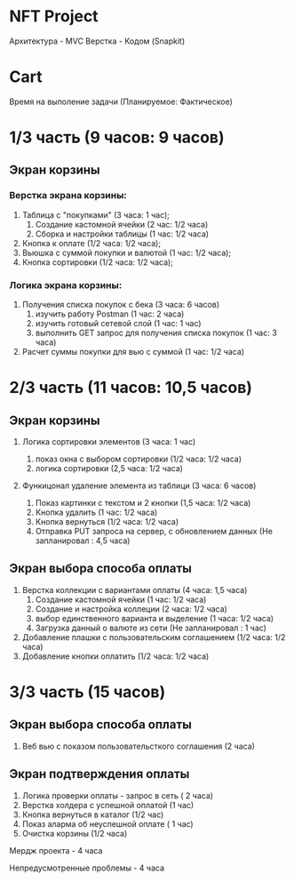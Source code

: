 # NFT Project

Архитектура - MVC 
Верстка - Кодом (Snapkit)

# Cart
Время на выполение задачи (Планируемое: Фактическое)

# 1/3 часть (9 часов: 9 часов)

## Экран корзины

### Верстка экрана корзины:

1. Таблица с "покупками" (3 часа: 1 час);
    1. Создание кастомной ячейки (2 час: 1/2 часа) 
    2. Сборка и настройки таблицы (1 час: 1/2 часа)
2. Кнопка к оплате (1/2 часа: 1/2 часа);
3. Вьюшка с суммой покупки и валютой (1 час: 1/2 часа);
4. Кнопка сортировки (1/2 часа: 1/2 часа);

### Логика экрана корзины:

1. Получения списка покупок с бека (3 часа: 6 часов) 
    1. изучить работу Postman (1 час: 2 часа)
    2. изучить готовый сетевой слой (1 час: 1 час)
    3. выполнить GET запрос для получения списка покупок  (1 час: 3 часа)
2. Расчет суммы покупки для вью с суммой (1 час: 1/2 часа) 

# 2/3 часть (11 часов: 10,5 часов)

## Экран корзины

1. Логика сортировки элементов (3 часа: 1 час) 
    1. показ окна с выбором сортировки (1/2 часа: 1/2 часа) 
    2. логика сортировки (2,5 часа: 1/2 часа) 
    
2. Функицонал удаление элемента из таблици (3 часа: 6 часов) 
    1. Показ картинки с текстом и 2 кнопки (1,5 часа: 1/2 часа) 
    2. Кнопка удалить (1 час: 1/2 часа) 
    3. Кнопка вернуться (1/2 часа: 1/2 часа) 
    4. Отправка PUT запроса на сервер, с обновлением данных (Не запланировал : 4,5 часа)  

## Экран выбора способа оплаты

1. Верстка коллекции с вариантами оплаты (4 часа: 1,5 часа) 
    1. Создание кастомной ячейки (1 час: 1/2 часа) 
    2. Создание и настройка коллеции (2 часа: 1/2 часа) 
    3. выбор единственного варианта и выделение (1 часа: 1/2 часа)
    4. Загрузка данный о валюте из сети  (Не запланировал : 1 час) 
2. Добавление плашки с пользовательским соглашением (1/2 часа: 1/2 часа)
3. Добавление кнопки оплатить (1/2 часа: 1/2 часа) 

# 3/3 часть (15 часов)

## Экран выбора способа оплаты

1. Веб вью с показом пользовательсткого соглашения (2 часа) 

## Экран подтверждения оплаты

1. Логика проверки оплаты - запрос в сеть ( 2 часа) 
2. Верстка холдера с успешной оплатой  (1 час)  
3. Кнопка вернуться в каталог  (1/2 час) 
4. Показ аларма об неуспешной оплате  ( 1 час) 
5. Очистка корзины (1/2 часа) 

Мердж проекта - 4 часа 

Непредусмотренные проблемы - 4 часа
